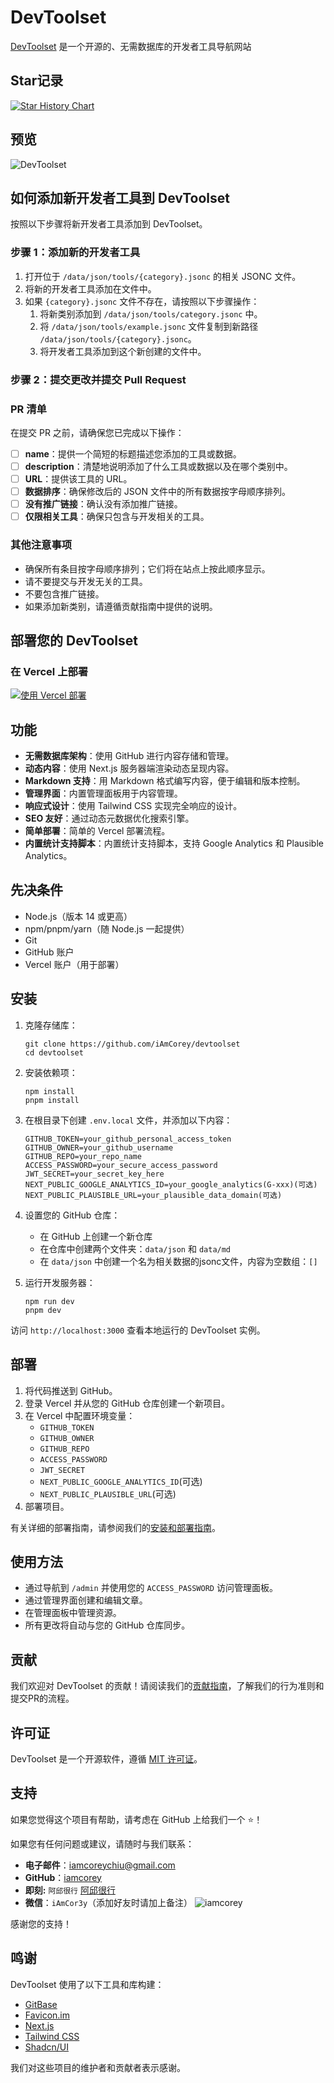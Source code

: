 # DevToolset

[DevToolset](https://DevToolset.net/) 是一个开源的、无需数据库的开发者工具导航网站

## Star记录

[![Star History Chart](https://api.star-history.com/svg?repos=iamcorey/devtoolset&type=Date)](https://star-history.com/#iamcorey/devtoolset&Date)


## 预览

![DevToolset](https://img.magicbox.tools/screenshot_img/devtoolset.png?version=0817)

## 如何添加新开发者工具到 DevToolset

按照以下步骤将新开发者工具添加到 DevToolset。

### 步骤 1：添加新的开发者工具

1. 打开位于 `/data/json/tools/{category}.jsonc` 的相关 JSONC 文件。
2. 将新的开发者工具添加在文件中。
3. 如果 `{category}.jsonc` 文件不存在，请按照以下步骤操作：
   1. 将新类别添加到 `/data/json/tools/category.jsonc` 中。
   2. 将 `/data/json/tools/example.jsonc` 文件复制到新路径 `/data/json/tools/{category}.jsonc`。
   3. 将开发者工具添加到这个新创建的文件中。

### 步骤 2：提交更改并提交 Pull Request

### PR 清单

在提交 PR 之前，请确保您已完成以下操作：

- [ ] **name**：提供一个简短的标题描述您添加的工具或数据。
- [ ] **description**：清楚地说明添加了什么工具或数据以及在哪个类别中。
- [ ] **URL**：提供该工具的 URL。
- [ ] **数据排序**：确保修改后的 JSON 文件中的所有数据按字母顺序排列。
- [ ] **没有推广链接**：确认没有添加推广链接。
- [ ] **仅限相关工具**：确保只包含与开发相关的工具。

### 其他注意事项

- 确保所有条目按字母顺序排列；它们将在站点上按此顺序显示。
- 请不要提交与开发无关的工具。
- 不要包含推广链接。
- 如果添加新类别，请遵循贡献指南中提供的说明。

## 部署您的 DevToolset

### 在 Vercel 上部署

[![使用 Vercel 部署](https://vercel.com/button)](https://vercel.com/new/clone?repository-url=https%3A%2F%2Fgithub.com%2FiAmCorey%2Fdevtoolset&project-name=devtoolset&repository-name=devtoolset&external-id=https%3A%2F%2Fgithub.com%2FiAmCoreye%2Fdevtoolset%2Ftree%2Fmain)

## 功能

- **无需数据库架构**：使用 GitHub 进行内容存储和管理。
- **动态内容**：使用 Next.js 服务器端渲染动态呈现内容。
- **Markdown 支持**：用 Markdown 格式编写内容，便于编辑和版本控制。
- **管理界面**：内置管理面板用于内容管理。
- **响应式设计**：使用 Tailwind CSS 实现完全响应的设计。
- **SEO 友好**：通过动态元数据优化搜索引擎。
- **简单部署**：简单的 Vercel 部署流程。
- **内置统计支持脚本**：内置统计支持脚本，支持 Google Analytics 和 Plausible Analytics。

## 先决条件

- Node.js（版本 14 或更高）
- npm/pnpm/yarn（随 Node.js 一起提供）
- Git
- GitHub 账户
- Vercel 账户（用于部署）

## 安装

1. 克隆存储库：
   ```
   git clone https://github.com/iAmCorey/devtoolset
   cd devtoolset
   ```

2. 安装依赖项：
   ```
   npm install
   pnpm install
   ```

3. 在根目录下创建 `.env.local` 文件，并添加以下内容：
   ```
   GITHUB_TOKEN=your_github_personal_access_token
   GITHUB_OWNER=your_github_username
   GITHUB_REPO=your_repo_name
   ACCESS_PASSWORD=your_secure_access_password
   JWT_SECRET=your_secret_key_here
   NEXT_PUBLIC_GOOGLE_ANALYTICS_ID=your_google_analytics(G-xxx)(可选)
   NEXT_PUBLIC_PLAUSIBLE_URL=your_plausible_data_domain(可选)
   ```

4. 设置您的 GitHub 仓库：
   - 在 GitHub 上创建一个新仓库
   - 在仓库中创建两个文件夹：`data/json` 和 `data/md`
   - 在 `data/json` 中创建一个名为相关数据的jsonc文件，内容为空数组：`[]`

5. 运行开发服务器：
   ```
   npm run dev
   pnpm dev
   ```

访问 `http://localhost:3000` 查看本地运行的 DevToolset 实例。

## 部署

1. 将代码推送到 GitHub。
2. 登录 Vercel 并从您的 GitHub 仓库创建一个新项目。
3. 在 Vercel 中配置环境变量：
   - `GITHUB_TOKEN`
   - `GITHUB_OWNER`
   - `GITHUB_REPO`
   - `ACCESS_PASSWORD`
   - `JWT_SECRET`
   - `NEXT_PUBLIC_GOOGLE_ANALYTICS_ID`(可选)
   - `NEXT_PUBLIC_PLAUSIBLE_URL`(可选)
4. 部署项目。

有关详细的部署指南，请参阅我们的[安装和部署指南](/data/md/deploy-own-devtoolset.md)。

## 使用方法

- 通过导航到 `/admin` 并使用您的 `ACCESS_PASSWORD` 访问管理面板。
- 通过管理界面创建和编辑文章。
- 在管理面板中管理资源。
- 所有更改将自动与您的 GitHub 仓库同步。

## 贡献

我们欢迎对 DevToolset 的贡献！请阅读我们的[贡献指南](/data/md/add-new-developer-tools.md)，了解我们的行为准则和提交PR的流程。

## 许可证

DevToolset 是一个开源软件，遵循 [MIT 许可证](./LICENSE)。

## 支持

如果您觉得这个项目有帮助，请考虑在 GitHub 上给我们一个 ⭐！

如果您有任何问题或建议，请随时与我们联系：

- **电子邮件**：[iamcoreychiu@gmail.com](mailto:iamcoreychiu@gmail.com)
- **GitHub**：[iamcorey](https://github.com/iamcorey)
- **即刻:** `阿邱很行` [阿邱很行](https://okjk.co/mFe3NR)
- **微信**：`iAmCor3y`（添加好友时请加上备注）
![iamcorey](https://img.magicbox.tools/screenshot_img/iamcoreywechat.jpg) 

感谢您的支持！

## 鸣谢

DevToolset 使用了以下工具和库构建：
- [GitBase](https://gitbase.app/) 
- [Favicon.im](https://favicon.im/) 
- [Next.js](https://nextjs.org/)
- [Tailwind CSS](https://tailwindcss.com/)
- [Shadcn/UI](https://ui.shadcn.com/)

我们对这些项目的维护者和贡献者表示感谢。

